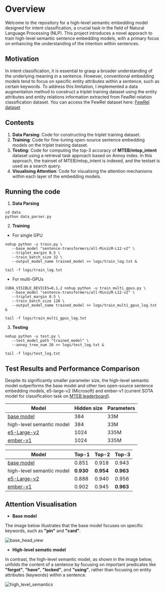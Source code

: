 # Overview
Welcome to the repository for a high-level semantic embedding model designed for intent classification, a crucial task in the field of Natural Language Processing (NLP). This project introduces a novel apporach to train high-level semantic sentence embedding models, with a primary focus on enhancing the understanding of the intention within sentences.

## Motivation
In intent classification, it is essential to grasp a broader understanding of the underlying meaning in a sentence. However, conventional embedding models tend to focus on specific entity attributes within a sentence, such as certain keywords. To address this limitation, I implemented a data augmentation method to construct a triplet training dataset using the entity attributes and entity relations information extracted from FewRel relation classification dataset. You can access the FewRel dataset here: [FewRel dataset](https://paperswithcode.com/dataset/fewrel)

## Contents
1. **Data Parsing**: Code for constructing the triplet training dataset.
2. **Training**: Code for fine-tuning open-source sentence embedding models on the triplet training dataset.
3. **Testing**: Code for computing the top-3 accuracy of **MTEB/mtop_intent** dataset using a retrieval task approach based on Annoy index. In this approach, the trainset of MTEB/mtop_intent is indexed, and the testset is used as a search query.
4. **Visualising Attention**: Code for visualising the attention mechanisms within each layer of the embedding models.

## Running the code
1. **Data Parsing**
```
cd data
python data_parser.py
```

2. **Training**
   
- For single GPU
```
nohup python -u train.py \
   --base_model "sentence-transformers/all-MiniLM-L12-v2" \
   --triplet_margin 0.5 \
   --train_batch_size 32 \
   --output_model_name trained_model >> logs/train_log.txt &

tail -f logs/train_log.txt
```

* For multi-GPUs
```
CUDA_VISIBLE_DEVICES=0,1,2 nohup python -u train_multi_gpus.py \
   --base_model "sentence-transformers/all-MiniLM-L12-v2" \
   --triplet_margin 0.5 \
   --train_batch_size 128 \
   --output_model_name trained_model >> logs/train_multi_gpus_log.txt &

tail -f logs/train_multi_gpus_log.txt
```

3. **Testing**
```
nohup python -u test.py \
   --test_model_path "trained_model" \
   --annoy_tree_num 20 >> logs/test_log.txt &

tail -f logs/test_log.txt
```
## Test Results and Performance Comparison
Despite its significantly smaller parameter size, the high-level semantic model outperforms the base model and other two open-source sentence embedding models, e5-large-v2 (Microsoft) and ember-v1 (current SOTA model for classification task on [MTEB leaderboard](https://huggingface.co/spaces/mteb/leaderboard)).

|Model|Hidden size|Parameters|
|---|---|---|
|[base model](https://huggingface.co/sentence-transformers/all-MiniLM-L12-v2)|384|33M|
|high-level semantic model|384|33M|
|[e5-Large-v2](https://huggingface.co/embaas/sentence-transformers-e5-large-v2)|1024|335M|
|[ember-v1](https://huggingface.co/llmrails/ember-v1)|1024|335M|

|Model|Top-1|Top-2|Top-3|
|---|---|---|---|
|[base model](https://huggingface.co/sentence-transformers/all-MiniLM-L12-v2)|0.851|0.918|0.943|
|high-level semantic model|**0.930**|**0.954**|**0.963**|
|[e5-Large-v2](https://huggingface.co/embaas/sentence-transformers-e5-large-v2)|0.888|0.940|0.956|
|[ember-v1](https://huggingface.co/llmrails/ember-v1)|0.902|0.945|**0.963**|

## Attention Visualisation

- **Base model**

The image below illustrates that the base model focuses on specific keywords, such as **"pin"** and **"card"**.
   
![base_head_view](https://github.com/JaeL17/high-level-semantics-embedding-model/assets/73643391/143ac834-ad9a-43d7-b0c2-d3bd15446279)


* **High-level sematic model**

In contrast, the high-level semantic model, as shown in the image below, unfolds the content of a sentence by focusing on important predicates like **"forgot"**, **"have"**, **"locked"**, and **"using"**, rather than focusing on entity attributes (keywords) within a sentence.

![high_level_semantics](https://github.com/JaeL17/high-level-semantics-embedding-model/assets/73643391/5e2cb81c-cbf0-4cc6-94db-fb82562964e7)

